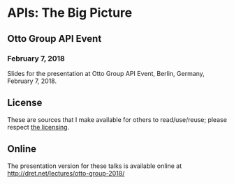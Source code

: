 # APIs: The Big Picture

## Otto Group API Event

### February 7, 2018

Slides for the presentation at Otto Group API Event, Berlin, Germany, February 7, 2018.


## License

These are sources that I make available for others to read/use/reuse; please respect [the licensing](../LICENSE).


## Online

The presentation version for these talks is available online at http://dret.net/lectures/otto-group-2018/
